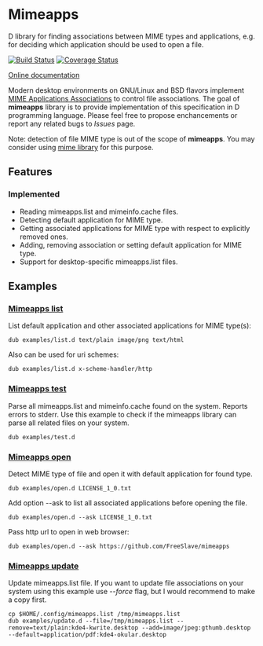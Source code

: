 # Mimeapps

D library for finding associations between MIME types and applications, e.g. for deciding which application should be used to open a file.

[![Build Status](https://travis-ci.org/FreeSlave/mimeapps.svg?branch=master)](https://travis-ci.org/FreeSlave/mimeapps) [![Coverage Status](https://coveralls.io/repos/github/FreeSlave/mimeapps/badge.svg?branch=master)](https://coveralls.io/github/FreeSlave/mimeapps?branch=master)

[Online documentation](https://freeslave.github.io/d-freedesktop/docs/mimeapps.html)

Modern desktop environments on GNU/Linux and BSD flavors implement [MIME Applications Associations](https://www.freedesktop.org/wiki/Specifications/mime-apps-spec/)
to control file associations. The goal of **mimeapps** library is to provide implementation of this specification in D programming language.
Please feel free to propose enchancements or report any related bugs to *Issues* page.

Note: detection of file MIME type is out of the scope of **mimeapps**. You may consider using [mime library](https://github.com/FreeSlave/mime) for this purpose.

## Features

### Implemented

* Reading mimeapps.list and mimeinfo.cache files.
* Detecting default application for MIME type.
* Getting associated applications for MIME type with respect to explicitly removed ones.
* Adding, removing association or setting default application for MIME type.
* Support for desktop-specific mimeapps.list files.

## Examples

### [Mimeapps list](examples/list.d)

List default application and other associated applications for MIME type(s):

    dub examples/list.d text/plain image/png text/html

Also can be used for uri schemes:

    dub examples/list.d x-scheme-handler/http

### [Mimeapps test](examples/test.d)

Parse all mimeapps.list and mimeinfo.cache found on the system. Reports errors to stderr.
Use this example to check if the mimeapps library can parse all related files on your system.

    dub examples/test.d

### [Mimeapps open](examples/open.d)

Detect MIME type of file and open it with default application for found type.

    dub examples/open.d LICENSE_1_0.txt

Add option --ask to list all associated applications before opening the file.

    dub examples/open.d --ask LICENSE_1_0.txt

Pass http url to open in web browser:

    dub examples/open.d --ask https://github.com/FreeSlave/mimeapps

### [Mimeapps update](examples/update.d)

Update mimeapps.list file. If you want to update file associations on your system using this example use *--force* flag, but I would recommend to make a copy first.

    cp $HOME/.config/mimeapps.list /tmp/mimeapps.list
    dub examples/update.d --file=/tmp/mimeapps.list --remove=text/plain:kde4-kwrite.desktop --add=image/jpeg:gthumb.desktop --default=application/pdf:kde4-okular.desktop

